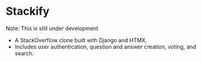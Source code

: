 # Stackify

Note: This is still under development

- A StackOverflow clone built with Django and HTMX.
- Includes user authentication, question and answer creation, voting, and search.
